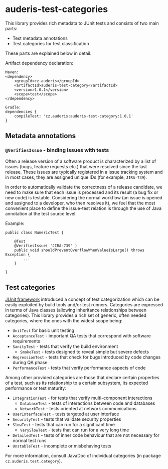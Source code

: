 # auderis-test-categories

This library provides rich metadata to JUnit tests and consists of two main parts:
  * Test metadata annotations
  * Test categories for test classification
   
These parts are explained below in detail.

Artifact dependency declaration:

    Maven:
    <dependency>
        <groupId>cz.auderis</groupId>
        <artifactId>auderis-test-category</artifactId>
        <version>1.0.1</version>
        <scope>test</scope>
    </dependency>
    
    Gradle:
    dependencies {
        compileTest: 'cz.auderis:auderis-test-category:1.0.1'
    }



## Metadata annotations

### `@VerifiesIssue` - binding issues with tests

Often a release version of a software product is characterized by a list of issues (bugs, feature requests etc.) that
were resolved since the last release. These issues are typically registered in a issue tracking system and in most
cases, they are assigned unique IDs (for example, `JIRA-739`).

In order to automatically validate the correctness of a release candidate, we need to make sure that each issue
is processed and its result (a bug fix or new code) is testable. Considering the normal workflow (an issue is
opened and assigned to a developer, who then resolves it), we feel that the most convenient place to define
the issue-test relation is through the use of Java annotation at the test source level.

Example:

    public class NumericTest {
    
        @Test
        @VerifiesIssue( 'JIRA-739' )
        public void shouldPreventOverflowWhenValueIsLarge() throws Exception {
            ...
        }
     
    }



## Test categories

[JUnit framework](http://junit.org) introduced a concept of test categorization which can be easily exploited
by build tools and/or test runners. Categories are expressed in terms of Java classes (allowing inheritance
relationships between categories). This library provides a rich set of generic, often needed categories,
where the ones with the widest scope being:

  * `UnitTest` for basic unit testing
  * `AcceptanceTest` - important QA tests that correspond with software requirements
  * `SanityTest` - tests that verify the build environment
    * `SmokeTest` - tests designed to reveal simple but severe defects
  * `RegressionTest` - tests that check for bugs introduced by code changes during QA phase
  * `PerformanceTest` - tests that verify performance aspects of code

Among other provided categories are those that declare certain properties of a test, such as its relationship
to a certain subsystem, its expected performance or test maturity:

  * `IntegrationTest` - for tests that verify multi-component interactions
    * `DatabaseTest` - tests of interactions between code and databases
    * `NetworkTest` - tests oriented at network communications
  * `UserInterfaceTest` - tests targeted at user interface
  * `SecurityTest` - tests that validate security properties
  * `SlowTest` - tests that can run for a significant time
    * `VerySlowTest` - tests that can run for a very long time
  * `DetailedTest` - tests of inner code behaviour that are not necessary for normal test runs
  * `UnstableTest` - incomplete or misbehaving tests

For more information, consult JavaDoc of individual categories (in package `cz.auderis.test.category`).
